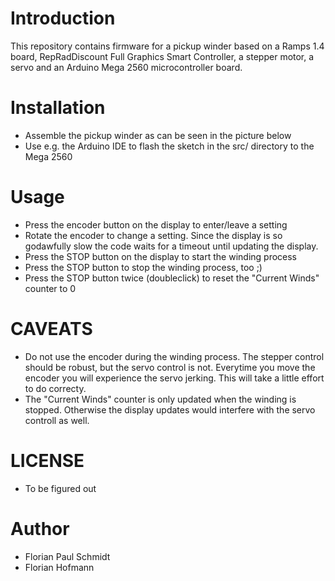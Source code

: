 # Introduction

This repository contains firmware for a pickup winder based on a Ramps 1.4 board, RepRadDiscount Full Graphics Smart Controller, a stepper motor, a servo and an Arduino Mega 2560 microcontroller board.

# Installation

- Assemble the pickup winder as can be seen in the picture below
- Use e.g. the Arduino IDE to flash the sketch in the src/ directory to the Mega 2560

# Usage

- Press the encoder button on the display to enter/leave a setting
- Rotate the encoder to change a setting. Since the display is so godawfully slow the code waits for a timeout until updating the display.
- Press the STOP button on the display to start the winding process
- Press the STOP button to stop the winding process, too ;)
- Press the STOP button twice (doubleclick) to reset the "Current Winds" counter to 0

# CAVEATS

- Do not use the encoder during the winding process. The stepper control should be robust, but the servo control is not. Everytime you move the encoder you will experience the servo jerking. This will take a little effort to do correcty.
- The "Current Winds" counter is only updated when the winding is stopped. Otherwise the display updates would interfere with the servo controll as well.

# LICENSE

- To be figured out

# Author

- Florian Paul Schmidt
- Florian Hofmann  

